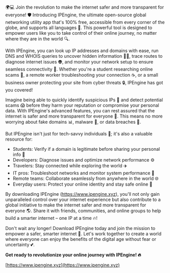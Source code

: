 🌍💻 Join the revolution to make the internet safer and more transparent for everyone! 🛡️ Introducing IPEngine, the ultimate open-source global networking utility app that's 100% free, accessible from every corner of the globe, and supports all languages 🤩. This powerful tool is designed to empower users like you to take control of their online journey, no matter where they are in the world 🔍.

With IPEngine, you can look up IP addresses and domains with ease, run DNS and WHOIS queries to uncover hidden information 🕵️‍♂️, trace routes to diagnose internet issues 👽, and monitor your network setup to ensure seamless connectivity 📡. Whether you're a student researching online scams 💸, a remote worker troubleshooting your connection ☕️, or a small business owner protecting your site from cyber threats 🔒, IPEngine has got you covered!

Imagine being able to quickly identify suspicious IPs 👀 and detect potential scams 😱 before they harm your reputation or compromise your personal data. With IPEngine's advanced features, you can rest assured that the internet is safer and more transparent for everyone 🌟. This means no more worrying about fake domains 📊, malware 🐛, or data breaches 💸.

But IPEngine isn't just for tech-savvy individuals 👥; it's also a valuable resource for:

* Students: Verify if a domain is legitimate before sharing your personal info 📝
* Developers: Diagnose issues and optimize network performance ⚙️
* Travelers: Stay connected while exploring the world ✈️
* IT pros: Troubleshoot networks and monitor system performance 🔧
* Remote teams: Collaborate seamlessly from anywhere in the world 🌐
* Everyday users: Protect your online identity and stay safe online 💪

By downloading IPEngine (https://www.ipengine.xyz), you'll not only gain unparalleled control over your internet experience but also contribute to a global initiative to make the internet safer and more transparent for everyone 🌎. Share it with friends, communities, and online groups to help build a smarter internet – one IP at a time 🔥!

Don't wait any longer! Download IPEngine today and join the mission to empower a safer, smarter internet 🚀. Let's work together to create a world where everyone can enjoy the benefits of the digital age without fear or uncertainty 💕.

**Get ready to revolutionize your online journey with IPEngine! 🔥**

[https://www.ipengine.xyz](https://www.ipengine.xyz)